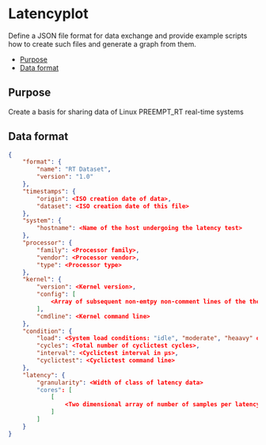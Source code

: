 # Latencyplot
Define a JSON file format for data exchange and provide example scripts how to create such files and generate a graph from them.

* [Purpose](#purpose)
* [Data format](#data-format)

## Purpose
Create a basis for sharing data of Linux PREEMPT_RT real-time systems

## Data format
```json
{
    "format": {
        "name": "RT Dataset",
        "version": "1.0"
    },
    "timestamps": {
        "origin": <ISO creation date of data>,
        "dataset": <ISO creation date of this file>
    },
    "system": {
        "hostname": <Name of the host undergoing the latency test>
    },
    "processor": {
        "family": <Processor family>,
        "vendor": <Processor vendor>,
        "type": <Processor type>
    },
    "kernel": {
        "version": <Kernel version>,
        "config": [
            <Array of subsequent non-emtpy non-comment lines of the the kernel configuration>
        ],
        "cmdline": <Kernel command line>
    },
    "condition": {
        "load": <System load conditions: "idle", "moderate", "heaavy" or "brute-force">
        "cycles": <Total number of cyclictest cycles>,
        "interval": <Cyclictest interval in µs>,
        "cyclictest": <Cyclictest command line>
    },
    "latency": {
        "granularity": <Width of class of latency data>
        "cores": [
            [
                <Two dimensional array of number of samples per latency class and per core>  
            ]
        ]
    }
}
```
